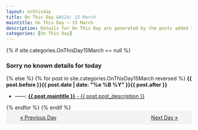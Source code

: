 ```yaml
---
layout: onthisday
title: On This Day &#124; 15 March
maintitle: On This Day — 15 March
description: Details for On This Day are generated by the posts added to the website so the content is subject to changes/updates over time.
categories: [On This Day]
---
```


{% if site.categories.OnThisDay15March == null %}
<h3>Sorry no known details for today</h3>
{% else %}
{% for post in site.categories.OnThisDay15March reversed %}
<strong>{{ post.before }}{{ post.date | date: "%e %B %Y" }}{{ post.after }}</strong>
<ul>
<li> ——: <a class="{{ post.class }}" href="{{ post.url }}"><strong>{{ post.maintitle }}</strong> - {{ post.post_description }}</a></li>
</ul>
{% endfor %}
{% endif %}
<br />
<div style="background-color: #f3f3f3; padding: 10px; border-radius: 5px; text-align: center; display: flex; justify-content: space-evenly;">
<a href="/onthisday/03/03-14">« Previous Day</a>
<span style="visibility:hidden;">[ Visit Leap Year February 29 ]</span>
<a href="/onthisday/03/03-16">Next Day »</a>
</div>
